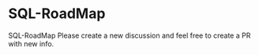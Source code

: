 # SQL-RoadMap
SQL-RoadMap
Please create a new discussion and feel free to create a PR with new info.
